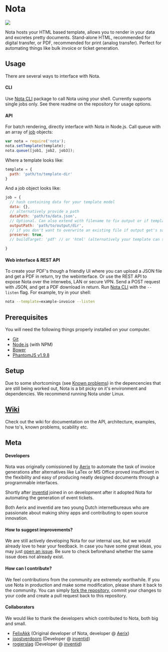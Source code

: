 # Nota
<img src="https://dl.dropboxusercontent.com/u/5121848/Nota_demo.png">

Nota hosts your HTML based template, allows you to render in your data and
excretes pretty documents. Stand-alone HTML, recommended for digital transfer,
or PDF, recommended for print (analog transfer). Perfect for automating things
like bulk invoice or ticket generation.

## Usage
There are several ways to interface with Nota.

#### CLI
Use [Nota CLI](https://github.com/aerix-nl/nota-cli) package to call Nota
using your shell. Currently supports single jobs only. See there readme on the
repository for usage options.

#### API
For batch rendering, directly interface with Nota in Node.js. Call queue with
an array of [job](https://github.com/aerix-nl/nota) objects:

```javascript
var nota = require('nota');
nota.setTemplate(template);
nota.queue([job1, job2, job3]);
```

Where a template looks like:
```javascript
template = {
  path: 'path/to/template-dir'
}
```

And a job object looks like:
```javascript
job = {
  // hash containing data for your template model
  data: {},
  // alternatively provide a path
  dataPath: 'path/to/data.json',
  // Optional. Can also extend with filename to fix output or if template doesn't specify one
  outputPath: 'path/to/output/dir',
  // if you don't want to overwrite an existing file if output get's same name
  preserve: true,
  // buildTarget: 'pdf' // or 'html' (alternatively your template can specify per job)

}
```

#### Web interface & REST API
To create your PDF's though a friendly UI where you can upload a JSON file and
get a PDF in return, try the webinterface. Or use the REST API to expose Nota
over the interwebs, LAN or secure VPN. Send a POST request with JSON, and get
a PDF download in return. Run [Nota CLI](https://github.com/aerix-nl/nota-cli)
with the `--listen` flag. For example, try in your shell:

```bash
nota --template=example-invoice --listen
```

## Prerequisites

You will need the following things properly installed on your computer.

* [Git](http://git-scm.com/)
* [Node.js](http://nodejs.org/) (with NPM)
* [Bower](http://bower.io/)
* [PhantomJS v1.9.8](http://phantomjs.org/)

## Setup
Due to some shortcomings (see [Known problems](https://github.com/FelixAkk/nota#known-problems))
in the depencencies that are still being worked out, Nota is a bit
picky on it's environment and dependencies. We recommend running Nota under
Linux.

## [Wiki](https://github.com/aerix-nl/nota/wiki)
Check out the wiki for documentation on the API, architecture, examples, how
to's, known problems, scability etc.

## Meta

#### Developers
Nota was originally comissioned by [Aerix](https://www.aerix.nl) to automate
the task of invoice generations after alternatives like LaTex or MS Office
proved insufficient in the flexibility and easy of producing neatly designed
documents through a programmable interfaces.

Shortly after [inventid](https://www.inventid.nl) joined in on development
after it adopted Nota for automating the generation of event tickets.

Both Aerix and inventid are two young Dutch internetbureaus who are
passionate about making shiny apps and contributing to open source innovation.

#### How to suggest improvements?
We are still actively developing Nota for our internal use, but we would
already love to hear your feedback. In case you have some great ideas, you may
just [open an issue](https://github.com/inventid/nota/issues/new). Be sure to
check beforehand whether the same issue does not already exist.

#### How can I contribute?
We feel contributions from the community are extremely worthwhile. If you use
Nota in production and make some modification, please share it back to the
community. You can simply [fork the
repository](https://github.com/inventid/nota/fork), commit your changes to
your code and create a pull request back to this repository.

#### Collaborators
We would like to thank the developers which contributed to Nota, both big and
small.

- [FelixAkk](https://github.com/FelixAkk) (Original developer of Nota,
  developer @ [Aerix](https://www.aerix.nl))
- [joostverdoorn](https://github.com/joostverdoorn) (Developer @
  [inventid](https://www.inventid.nl))
- [rogierslag](https://github.com/rogierslag) (Developer @
  [inventid](https://www.inventid.nl))

